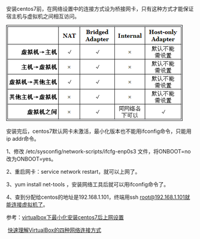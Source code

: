 安装centos7前，在网络设置中的连接方式设为桥接网卡，只有这种方式才能保证宿主机与虚拟机之间相互访问。

![](https://github.com/wenguang/startup/blob/master/imgs/virtualbox-network.png?raw=true)

安装完后，centos7默认网卡未激活，最小化版本也不能用ifconfig命令，只能用ip addr命令。

1、修改 /etc/sysconfig/network-scripts/ifcfg-enp0s3 文件，将ONBOOT=no改为ONBOOT=yes。

2、重启网卡：service network restart，就可以上网了。

3、yum install net-tools ，安装网络工具后就可以用ifconfig命令了。

4、查到分配给centos的地址是192.168.1.101，终端用ssh root@192.168.1.101就能连接虚拟机了。



参考：[virtualbox下最小化安装centos7后上网设置](https://my.oschina.net/u/144160/blog/517049) 

​	   [快速理解VirtualBox的四种网络连接方式](http://www.cnblogs.com/york-hust/archive/2012/03/29/2422911.html) 